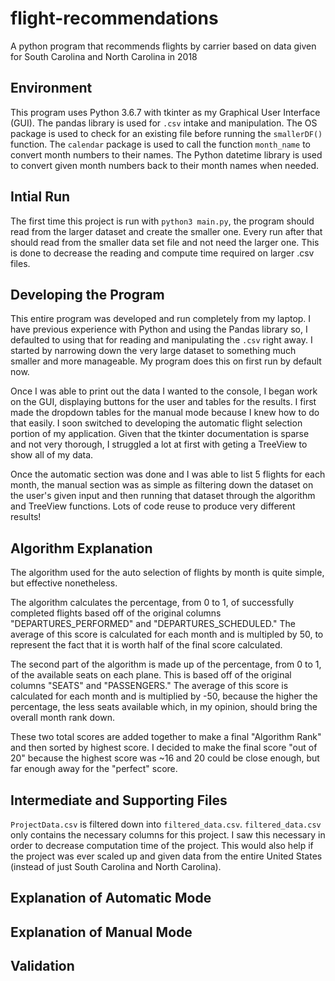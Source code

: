 # flight-recommendations
A python program that recommends flights by carrier based on data given for South Carolina and North Carolina in 2018

## Environment
This program uses Python 3.6.7 with tkinter as my Graphical User Interface (GUI). The pandas library is used for `.csv` intake and manipulation. The OS package is used to check for an existing file before running the `smallerDF()` function. The `calendar` package is used to call the function `month_name` to convert month numbers to their names. The Python datetime library is used to convert given month numbers back to their month names when needed.

## Intial Run
The first time this project is run with `python3 main.py`, the program should read from the larger dataset 
and create the smaller one. Every run after that should read from the smaller data set file and not need the larger one. 
This is done to decrease the reading and compute time required on larger .csv files. 

## Developing the Program
This entire program was developed and run completely from my laptop. I have previous experience with Python and using the Pandas library so, I defaulted to using that for reading and manipulating the `.csv` right away. I started by narrowing down the very large dataset to something much smaller and more manageable. My program does this on first run by default now.

Once I was able to print out the data I wanted to the console, I began work on the GUI, displaying buttons for the user and tables for the results. I first made the dropdown tables for the manual mode because I knew how to do that easily. I soon switched to developing the automatic flight selection portion of my application. Given that the tkinter documentation is sparse and not very thorough, I struggled a lot at first with geting a TreeView to show all of my data. 

Once the automatic section was done and I was able to list 5 flights for each month, the manual section was as simple as filtering down the dataset on the user's given input and then running that dataset through the algorithm and TreeView functions. Lots of code reuse to produce very different results!

## Algorithm Explanation
The algorithm used for the auto selection of flights by month is 
quite simple, but effective nonetheless.

The algorithm calculates the percentage, from 0 to 1, of successfully completed 
flights based off of the original columns "DEPARTURES_PERFORMED" and 
"DEPARTURES_SCHEDULED." The average of this score is calculated for each month and
is multipled by 50, to represent the fact that it is worth half of the final score calculated.

The second part of the algorithm is made up of the percentage, from 0 to 1, of the available
seats on each plane. This is based off of the original columns "SEATS" and "PASSENGERS." The
average of this score is calculated for each month and is multiplied by -50, because the higher 
the percentage, the less seats available which, in my opinion, should bring the overall month rank down.

These two total scores are added together to make a final "Algorithm Rank" and then sorted by highest
score. I decided to make the final score "out of 20" because the highest score was ~16 and 20 could be
close enough, but far enough away for the "perfect" score.

## Intermediate and Supporting Files
`ProjectData.csv` is filtered down into `filtered_data.csv`. `filtered_data.csv` only contains the necessary columns for this project. I saw this necessary in order to decrease computation time of the project. This would also help if the project was ever scaled up and given data from the entire United States (instead of just South Carolina and North Carolina).

## Explanation of Automatic Mode

## Explanation of Manual Mode

## Validation